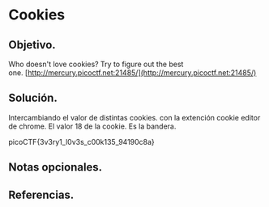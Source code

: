 # Cookies

## Objetivo.

Who doesn't love cookies? Try to figure out the best one. [http://mercury.picoctf.net:21485/](http://mercury.picoctf.net:21485/)

## Solución.

Intercambiando el valor de distintas cookies. con la extención cookie editor de chrome.
El valor 18 de la cookie. Es la bandera.

picoCTF{3v3ry1_l0v3s_c00k135_94190c8a}

## Notas opcionales.

## Referencias.


